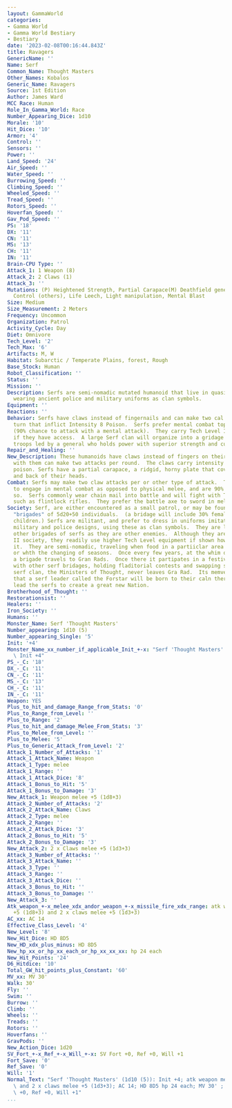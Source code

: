 ```yaml
---
layout: GammaWorld
categories:
- Gamma World
- Gamma World Bestiary
- Bestiary
date: '2023-02-08T00:16:44.843Z'
title: Ravagers
GenericName: ''
Name: Serf
Common_Name: Thought Masters
Other_Names: Kobalos
Generic_Name: Ravagers
Source: 1st Edition
Author: James Ward
MCC Race: Human
Role_In_Gamma_World: Race
Number_Appearing_Dice: 1d10
Morale: '10'
Hit_Dice: '10'
Armor: '4'
Control: ''
Sensors: ''
Power: ''
Land_Speed: '24'
Air_Speed: ''
Water_Speed: ''
Burrowing_Speed: ''
Climbing_Speed: ''
Wheeled_Speed: ''
Tread_Speed: ''
Rotors_Speed: ''
Hoverfan_Speed: ''
Gav_Pod_Speed: ''
PS: '18'
DX: '11'
CN: '11'
MS: '13'
CH: '11'
IN: '11'
Brain-CPU Type: ''
Attack_1: 1 Weapon (8)
Attack_2: 2 Claws (1)
Attack_3: ''
Mutations: (P) Heightened Strength, Partial Carapace(M) Deathfield generation, Density
  Control (others), Life Leech, Light manipulation, Mental Blast
Size: Medium
Size_Measurement: 2 Meters
Frequency: Uncommon
Organization: Patrol
Activity_Cycle: Day
Diet: Omnivore
Tech_Level: '2'
Tech_Max: '6'
Artifacts: M, W
Habitat: Subarctic / Temperate Plains, forest, Rough
Base_Stock: Human
Robot_Classification: ''
Status: ''
Mission: ''
Description: Serfs are semi-nomadic mutated humanoid that live in quasi-military clans,
  wearing ancient police and military uniforms as clan symbols.
Equipment: ''
Reactions: ''
Behavior: Serfs have claws instead of fingernails and can make two cal attacks per
  turn that inflict Intensity 8 Poison.  Serfs prefer mental combat tophysical combat
  (90% chance to attack with a mental attack).  They carry Tech Level I gear or higher
  if they have access.  A large Serf clan will organize into a gridage of 10d10+50
  troops led by a general who holds power with superior strength and cunning.
Repair_and_Healing: ''
New_Description: These humanoids have claws instead of fingers on their hands and
  with them can make two attacks per round.  The claws carry intensity 8 debilitative
  poison. Serfs have a partial carapace, a ridgid, horny plate that covers the top
  and back of their heads.
Combat: Serfs may make two claw attacks per or other type of attack.  They much prefer
  to engage in mental combat as opposed to physical melee, and are 90% likely to do
  so.  Serfs commonly wear chain mail into battle and will fight with Tech III weapons,
  such as flintlock rifles.  They prefer the battle axe to sword in melee combat .
Society: Serf, are either encountered as a small patrol, or may be found in large
  "brigades" of 5d20+50 individuals.  (a bridage will include 30% females and 30%
  children.) Serfs are militant, and prefer to dress in uniforms imitating ancient
  military and police designs, using these as clan symbols.  They are lifely to attack
  other brigades of serfs as they are other enemies.  Although they are a Tech Level
  II society, they readily use higher Tech Level equipment if shown how to operate
  it.  They are semi-nomadic, traveling when food in a partiiclar area becomes scarce,
  or whth the changing of seasons.  Once every few years, at the whim of the commander,
  a brigade travels to Gran Rads.  Once there it partipates in a festival of celebration
  with other serf bridages, holding fladitorial contests and swapping stories.  One
  serf clan, the Ministers of Thought, never leaves Gra Rad.  Its memvers believe
  that a serf leader called the Forstar will be born to their caln there, and will
  lead the serfs to create a great new Nation.
Brotherhood_of_Thought: ''
Restorationsist: ''
Healers: ''
Iron_Society: ''
Humans: ''
Monster_Name: Serf 'Thought Masters'
Number_appearing: 1d10 (5)
Number_appearing_Single: '5'
Init: '+4'
Monster_Name_xx_number_if_applicable_Init_+-x: "Serf 'Thought Masters' (1d10 (5)):\
  \ Init +4"
PS_-_C: '18'
DX_-_C: '11'
CN_-_C: '11'
MS_-_C: '13'
CH_-_C: '11'
IN_-_C: '11'
Weapon: YES
Plus_to_hit_and_damage_Range_from_Stats: '0'
Plus_to_Range_from_Level: ''
Plus_to_Range: '2'
Plus_to_hit_and_damage_Melee_From_Stats: '3'
Plus_to_Melee_from_Level: ''
Plus_to_Melee: '5'
Plus_to_Generic_Attack_from_Level: '2'
Attack_1_Number_of_Attacks: '1'
Attack_1_Attack_Name: Weapon
Attack_1_Type: melee
Attack_1_Range: ''
Attack_1_Attack_Dice: '8'
Attack_1_Bonus_to_Hit: '5'
Attack_1_Bonus_to_Damage: '3'
New_Attack_1: Weapon melee +5 (1d8+3)
Attack_2_Number_of_Attacks: '2'
Attack_2_Attack_Name: Claws
Attack_2_Type: melee
Attack_2_Range: ''
Attack_2_Attack_Dice: '3'
Attack_2_Bonus_to_Hit: '5'
Attack_2_Bonus_to_Damage: '3'
New_Attack_2: 2 x Claws melee +5 (1d3+3)
Attack_3_Number_of_Attacks: ''
Attack_3_Attack_Name: ''
Attack_3_Type: ''
Attack_3_Range: ''
Attack_3_Attack_Dice: ''
Attack_3_Bonus_to_Hit: ''
Attack_3_Bonus_to_Damage: ''
New_Attack_3: ''
Atk_weapon_+-x_melee_xdx_andor_weapon_+-x_missile_fire_xdx_range: atk weapon melee
  +5 (1d8+3) and 2 x claws melee +5 (1d3+3)
AC_xx: AC 14
Effective_Class_Level: '4'
New_Level: '8'
New_Hit_Dice: HD 8D5
New_HD_xdx_plus_minus: HD 8D5
New_hp_xx_or_hp_xx_each_or_hp_xx_xx_xx: hp 24 each
New_Hit_Points: '24'
D6_Hitdice: '10'
Total_GW_hit_points_plus_Constant: '60'
MV_xx: MV 30'
Walk: 30'
Fly: ''
Swim: ''
Burrow: ''
Climb: ''
Wheels: ''
Treads: ''
Rotors: ''
Hoverfans: ''
GravPods: ''
New_Action_Dice: 1d20
SV_Fort_+-x_Ref_+-x_Will_+-x: SV Fort +0, Ref +0, Will +1
Fort_Save: '0'
Ref_Save: '0'
Will: '1'
Normal_Text: "Serf 'Thought Masters' (1d10 (5)): Init +4; atk weapon melee +5 (1d8+3)\
  \ and 2 x claws melee +5 (1d3+3); AC 14; HD 8D5 hp 24 each; MV 30' ; 1d20; SV Fort\
  \ +0, Ref +0, Will +1"
...
```


